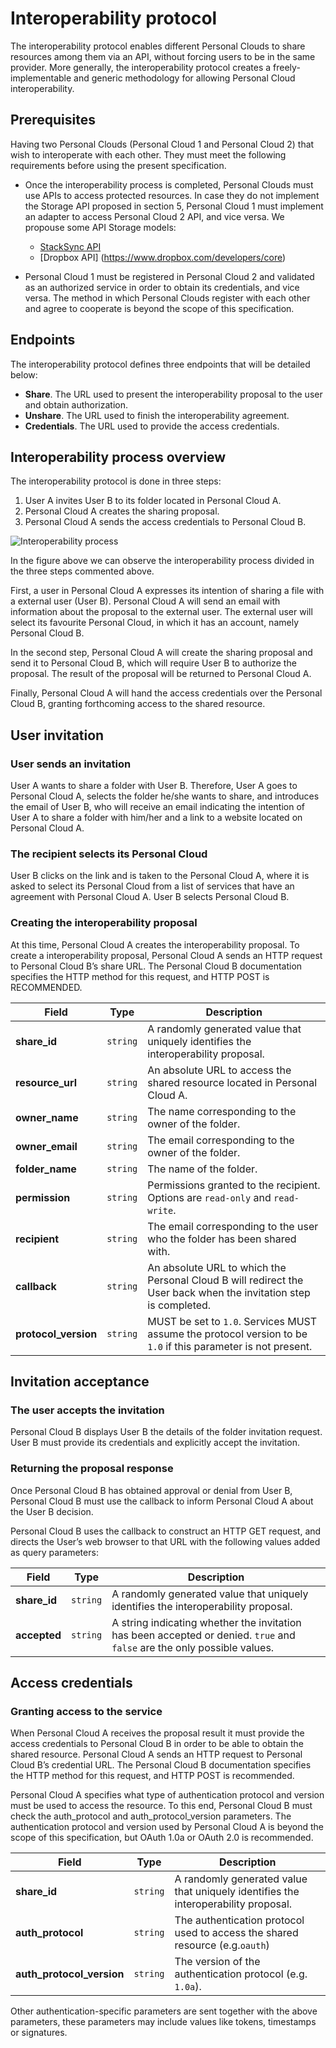 Interoperability protocol
=========================

The interoperability protocol enables different Personal Clouds to share resources among them via an API, without forcing users to be in the same provider. More generally, the interoperability protocol creates a freely-implementable and generic methodology for allowing Personal Cloud interoperability.

## Prerequisites

Having two Personal Clouds (Personal Cloud 1 and Personal Cloud 2) that wish to interoperate with each other. They must meet the following requirements before using the present specification.

* Once the interoperability process is completed, Personal Clouds must use APIs to access protected resources. In case they do not implement the Storage API proposed in section 5, Personal Cloud 1 must implement an adapter to access Personal Cloud 2 API, and vice versa. We propouse some API Storage models:
    * [StackSync API](https://github.com/stacksync/swift-API/blob/master/StackSync_API_Specifications.md)
    * [Dropbox API] (https://www.dropbox.com/developers/core)

* Personal Cloud 1 must be registered in Personal Cloud 2 and validated as an authorized service in order to obtain its credentials, and vice versa. The method in which Personal Clouds register with each other and agree to cooperate is beyond the scope of this specification.

## Endpoints

The interoperability protocol defines three endpoints that will be detailed below:

* **Share**. The URL used to present the interoperability proposal to the user and obtain authorization.
* **Unshare**. The URL used to finish the interoperability agreement.
* **Credentials**. The URL used to provide the access credentials.

## Interoperability process overview

The interoperability protocol is done in three steps:

1. User A invites User B to its folder located in Personal Cloud A.
2. Personal Cloud A creates the sharing proposal.
3. Personal Cloud A sends the access credentials to Personal Cloud B.

![Interoperability process](https://raw.githubusercontent.com/cloudspaces/interop-protocol/master/images/interop_process.png)

In the figure above we can observe the interoperability process divided in the three steps commented above.

First, a user in Personal Cloud A expresses its intention of sharing a file with a external user (User B). Personal Cloud A will send an email with information about the proposal to the external user. The external user will select its favourite Personal Cloud, in which it has an account, namely Personal Cloud B. 

In the second step, Personal Cloud A will create the sharing proposal and send it to Personal Cloud B, which will require User B to authorize the proposal. The result of the proposal will be returned to Personal Cloud A. 

Finally, Personal Cloud A will hand the access credentials over the Personal Cloud B, granting forthcoming access to the shared resource.

## User invitation

### User sends an invitation

User A wants to share a folder with User B. Therefore, User A goes to Personal Cloud A, selects the folder he/she wants to share, and introduces the email of User B, who will receive an email indicating the intention of User A to share a folder with him/her and a link to a website located on Personal Cloud A.

### The recipient selects its Personal Cloud

User B clicks on the link and is taken to the Personal Cloud A, where it is asked to select its Personal Cloud from a list of services that have an agreement with Personal Cloud A. User B selects Personal Cloud B.

### Creating the interoperability proposal

At this time, Personal Cloud A creates the interoperability proposal. To create a interoperability proposal, Personal Cloud A sends an HTTP request to Personal Cloud B’s share URL. The Personal Cloud B documentation specifies the HTTP method for this request, and HTTP POST is RECOMMENDED.

Field | Type | Description
--- | --- | ---
**share_id** | `string` | A randomly generated value that uniquely identifies the interoperability proposal.
**resource_url** | `string` | An absolute URL to access the shared resource located in Personal Cloud A.
**owner_name** | `string` | The name corresponding to the owner of the folder.
**owner_email** | `string` | The email corresponding to the owner of the folder.
**folder_name** | `string` | The name of the folder.
**permission** | `string` | Permissions granted to the recipient. Options are `read-only` and `read-write`.
**recipient** | `string` | The email corresponding to the user who the folder has been shared with.
**callback** | `string` | An absolute URL to which the Personal Cloud B will redirect the User back when the invitation step is completed.
**protocol_version** | `string` | MUST be set to `1.0`. Services MUST assume the protocol version to be `1.0` if this parameter is not present.


## Invitation acceptance

### The user accepts the invitation

Personal Cloud B displays User B the details of the folder invitation request. User B must provide its credentials and explicitly accept the invitation.


### Returning the proposal response

Once Personal Cloud B has obtained approval or denial from User B, Personal Cloud B must use the callback to inform Personal Cloud A about the User B decision.

Personal Cloud B uses the callback to construct an HTTP GET request, and directs the User’s web browser to that URL with the following values added as query parameters:

Field | Type | Description
--- | --- | ---
**share_id** | `string` | A randomly generated value that uniquely identifies the interoperability proposal.
**accepted** | `string` | A string indicating whether the invitation has been accepted or denied. `true` and `false` are the only possible values.


## Access credentials

### Granting access to the service

When Personal Cloud A receives the proposal result it must provide the access credentials to Personal Cloud B in order to be able to obtain the shared resource. Personal Cloud A sends an HTTP request to Personal Cloud B’s credential URL. The Personal Cloud B documentation specifies the HTTP method for this request, and HTTP POST is recommended.

Personal Cloud A specifies what type of authentication protocol and version must be used to access the resource. To this end, Personal Cloud B must check the auth_protocol and auth_protocol_version parameters. The authentication protocol and version used by Personal Cloud A is beyond the scope of this specification, but OAuth 1.0a or OAuth 2.0 is recommended.

Field | Type | Description
--- | --- | ---
**share_id** | `string` | A randomly generated value that uniquely identifies the interoperability proposal.
**auth_protocol** | `string` | The authentication protocol used to access the shared resource (e.g.`oauth`)
**auth_protocol_version** | `string` | The version of the authentication protocol (e.g. `1.0a`).

Other authentication-specific parameters are sent together with the above parameters, these parameters may include values like tokens, timestamps or signatures.
